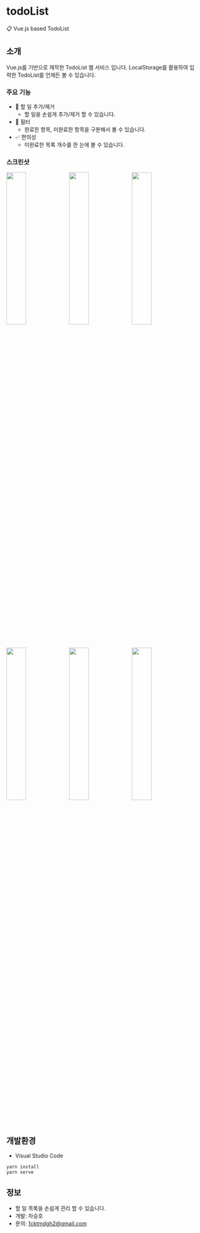 # todoList
📋 Vue.js based TodoList

## 소개
Vue.js를 기반으로 제작한 TodoList 웹 서비스 입니다.
LocalStorage를 활용하여 입력한 TodoList를 언제든 볼 수 있습니다.

### 주요 기능
  - 📝 할 일 추가/제거
    - 할 일을 손쉽게 추가/제거 할 수 있습니다.
  - 🔗 필터
    - 완료한 항목, 미완료한 항목을 구분해서 볼 수 있습니다.
  - ✅ 편의성
    - 미완료한 목록 개수를 한 눈에 볼 수 있습니다.

### 스크린샷

<div>
  <img src="https://user-images.githubusercontent.com/51149996/73795634-704b6800-47ee-11ea-880e-a56d8fdfdda8.jpg" width="32%">
  <img src="https://user-images.githubusercontent.com/51149996/73795655-7fcab100-47ee-11ea-8646-e05dae54bc13.jpg" width="32%">
  <img src="https://user-images.githubusercontent.com/51149996/73795757-c91b0080-47ee-11ea-9654-840dbe709051.jpg" width="32%">
</div>
<div>
  <img src="https://user-images.githubusercontent.com/51149996/73795659-822d0b00-47ee-11ea-9c1e-6eff9726fde6.jpg" width="32%">
  <img src="https://user-images.githubusercontent.com/51149996/73795666-86592880-47ee-11ea-8d58-c1655751ce58.jpg" width="32%">
  <img src="https://user-images.githubusercontent.com/51149996/73795668-878a5580-47ee-11ea-9edb-3c9fdcbaecbe.jpg" width="32%">
</div>

## 개발환경
- Visual Studio Code
```
yarn install
yarn serve
```

## 정보
- 할 일 목록을 손쉽게 관리 할 수 있습니다.
- 개발: 차승호
- 문의: 1cktmdgh2@gmail.com
